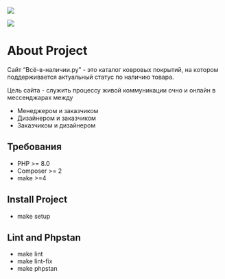 <a href="https://codeclimate.com/github/DemetriSam/vvn-270822/maintainability"><img src="https://api.codeclimate.com/v1/badges/84bffd4acbf2f6af2012/maintainability" /></a>

<a href="https://codeclimate.com/github/DemetriSam/vvn-270822/test_coverage"><img src="https://api.codeclimate.com/v1/badges/84bffd4acbf2f6af2012/test_coverage" /></a>


# About Project

Сайт “Всё-в-наличии.ру” - это каталог ковровых покрытий, на котором поддерживается актуальный статус по наличию товара. 

Цель сайта - служить процессу живой коммуникации очно и онлайн в мессенджарах между 
- Менеджером и заказчиком 
- Дизайнером и заказчиком
- Заказчиком и дизайнером


## Требования

- PHP >= 8.0
- Composer >= 2
- make >=4

## Install Project

- make setup

## Lint and Phpstan

- make lint
- make lint-fix
- make phpstan